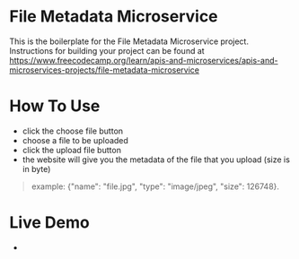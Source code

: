 # File Metadata Microservice

This is the boilerplate for the File Metadata Microservice project. Instructions for building your project can be found at https://www.freecodecamp.org/learn/apis-and-microservices/apis-and-microservices-projects/file-metadata-microservice

# How To Use
- click the choose file button
- choose a file to be uploaded
- click the upload file button
- the website will give you the metadata of the file that you upload (size is in byte) 
> example: {"name": "file.jpg", "type": "image/jpeg", "size": 126748}. 

# Live Demo
- 